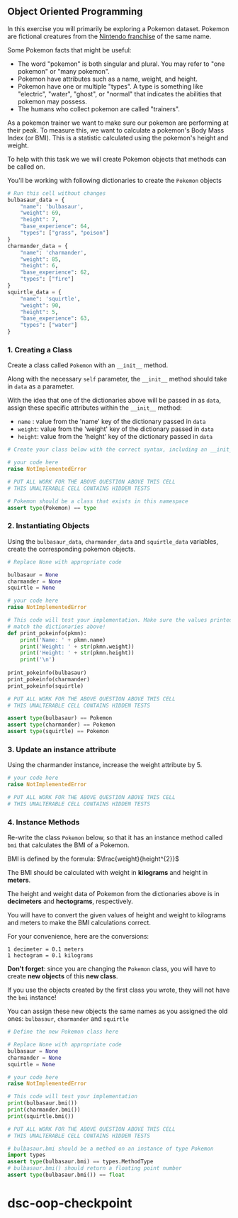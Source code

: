 ## Object Oriented Programming

In this exercise you will primarily be exploring a Pokemon dataset. Pokemon are fictional creatures from the [Nintendo franchise](https://en.wikipedia.org/wiki/Pok%C3%A9mon) of the same name.

Some Pokemon facts that might be useful:
* The word "pokemon" is both singular and plural. You may refer to "one pokemon" or "many pokemon".
* Pokemon have attributes such as a name, weight, and height.
* Pokemon have one or multiple "types". A type is something like "electric", "water", "ghost", or "normal" that indicates the abilities that pokemon may possess.
* The humans who collect pokemon are called "trainers".

As a pokemon trainer we want to make sure our pokemon are performing at their peak. To measure this, we want to calculate a pokemon's Body Mass Index (or BMI). This is a statistic calculated using the pokemon's height and weight. 

To help with this task we we will create Pokemon objects that methods can be called on. 

You'll be working with following dictionaries to create the `Pokemon` objects


```python
# Run this cell without changes
bulbasaur_data = {
    "name": 'bulbasaur',
    "weight": 69,
    "height": 7,
    "base_experience": 64,
    "types": ["grass", "poison"]
}
charmander_data = {
    "name": 'charmander',
    "weight": 85,
    "height": 6,
    "base_experience": 62,
    "types": ["fire"]
}
squirtle_data = {
    "name": 'squirtle',
    "weight": 90,
    "height": 5,
    "base_experience": 63,
    "types": ["water"]
}
```

### 1. Creating a Class

Create a class called `Pokemon` with an `__init__` method. 

Along with the necessary `self` parameter, the `__init__` method should 
take in `data` as a parameter.

With the idea that one of the dictionaries above will be passed in as `data`, 
assign these specific attributes within the `__init__` method:
 
* `name` : value from the 'name' key of the dictionary passed in `data`
* `weight`: value from the 'weight' key of the dictionary passed in `data`
* `height`: value from the 'height' key of the dictionary passed in `data`


```python
# Create your class below with the correct syntax, including an __init__ method.

# your code here
raise NotImplementedError
```


```python
# PUT ALL WORK FOR THE ABOVE QUESTION ABOVE THIS CELL
# THIS UNALTERABLE CELL CONTAINS HIDDEN TESTS

# Pokemon should be a class that exists in this namespace
assert type(Pokemon) == type

```

    
### 2. Instantiating Objects

Using the `bulbasaur_data`, `charmander_data` and `squirtle_data` variables, create the corresponding pokemon objects.


```python
# Replace None with appropriate code

bulbasaur = None
charmander = None
squirtle = None

# your code here
raise NotImplementedError

# This code will test your implementation. Make sure the values printed
# match the dictionaries above!
def print_pokeinfo(pkmn):
    print('Name: ' + pkmn.name)
    print('Weight: ' + str(pkmn.weight))
    print('Height: ' + str(pkmn.height))
    print('\n')
    
print_pokeinfo(bulbasaur)
print_pokeinfo(charmander)
print_pokeinfo(squirtle)
```


```python
# PUT ALL WORK FOR THE ABOVE QUESTION ABOVE THIS CELL
# THIS UNALTERABLE CELL CONTAINS HIDDEN TESTS

assert type(bulbasaur) == Pokemon
assert type(charmander) == Pokemon
assert type(squirtle) == Pokemon

```

### 3. Update an instance attribute

Using the charmander instance, increase the weight attribute by 5. 


```python
# your code here
raise NotImplementedError
```


```python
# PUT ALL WORK FOR THE ABOVE QUESTION ABOVE THIS CELL
# THIS UNALTERABLE CELL CONTAINS HIDDEN TESTS

```

### 4. Instance Methods

Re-write the class `Pokemon` below, so that it has an instance method called `bmi` that calculates the BMI of a Pokemon.

BMI is defined by the formula: $\frac{weight}{height^{2}}$ 

The BMI should be calculated with weight in **kilograms** and height in **meters**. 

The height and weight data of Pokemon from the dictionaries above is in **decimeters** and **hectograms**, respectively. 

You will have to convert the given values of height and weight to kilograms and meters to make the BMI calculations correct.

For your convenience, here are the conversions:

```
1 decimeter = 0.1 meters
1 hectogram = 0.1 kilograms
```

**Don't forget**: since you are changing the `Pokemon` class, you will have to create **new objects** of this **new class**. 

If you use the objects created by the first class you wrote, they will not have the `bmi` instance!

You can assign these new objects the same names as you assigned the old ones:
`bulbasaur`, `charmander` and `squirtle`


```python
# Define the new Pokemon class here

# Replace None with appropriate code
bulbasaur = None
charmander = None
squirtle = None

# your code here
raise NotImplementedError

# This code will test your implementation
print(bulbasaur.bmi()) 
print(charmander.bmi()) 
print(squirtle.bmi()) 
```


```python
# PUT ALL WORK FOR THE ABOVE QUESTION ABOVE THIS CELL
# THIS UNALTERABLE CELL CONTAINS HIDDEN TESTS

# bulbasaur.bmi should be a method on an instance of type Pokemon
import types
assert type(bulbasaur.bmi) == types.MethodType
# bulbasaur.bmi() should return a floating point number
assert type(bulbasaur.bmi()) == float
```
# dsc-oop-checkpoint
